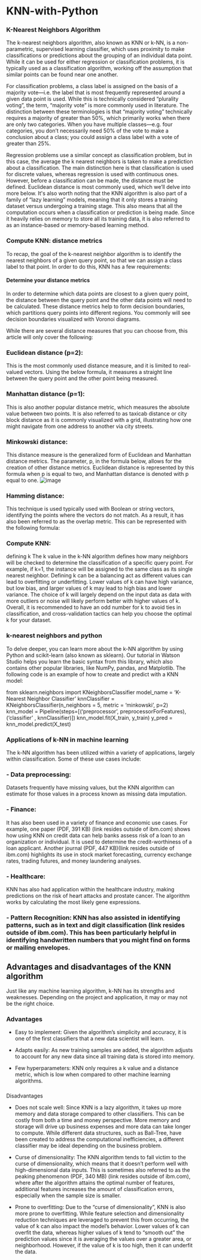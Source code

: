 # KNN-with-Python

### K-Nearest Neighbors Algorithm

The k-nearest neighbors algorithm, also known as KNN or k-NN, is a non-parametric, supervised learning classifier, which uses proximity to make classifications or predictions about the grouping of an individual data point. While it can be used for either regression or classification problems, it is typically used as a classification algorithm, working off the assumption that similar points can be found near one another.


For classification problems, a class label is assigned on the basis of a majority vote—i.e. the label that is most frequently represented around a given data point is used. While this is technically considered “plurality voting”, the term, “majority vote” is more commonly used in literature. The distinction between these terminologies is that “majority voting” technically requires a majority of greater than 50%, which primarily works when there are only two categories. When you have multiple classes—e.g. four categories, you don’t necessarily need 50% of the vote to make a conclusion about a class; you could assign a class label with a vote of greater than 25%.



Regression problems use a similar concept as classification problem, but in this case, the average the k nearest neighbors is taken to make a prediction about a classification. The main distinction here is that classification is used for discrete values, whereas regression is used with continuous ones. However, before a classification can be made, the distance must be defined. Euclidean distance is most commonly used, which we’ll delve into more below.
It's also worth noting that the KNN algorithm is also part of a family of “lazy learning” models, meaning that it only stores a training dataset versus undergoing a training stage. This also means that all the computation occurs when a classification or prediction is being made. Since it heavily relies on memory to store all its training data, it is also referred to as an instance-based or memory-based learning method.

### Compute KNN: distance metrics

To recap, the goal of the k-nearest neighbor algorithm is to identify the nearest neighbors of a given query point, so that we can assign a class label to that point. In order to do this, KNN has a few requirements:

#### Determine your distance metrics

In order to determine which data points are closest to a given query point, the distance between the query point and the other data points will need to be calculated. These distance metrics help to form decision boundaries, which partitions query points into different regions. You commonly will see decision boundaries visualized with Voronoi diagrams.

While there are several distance measures that you can choose from, this article will only cover the following:

### Euclidean distance (p=2): 
This is the most commonly used distance measure, and it is limited to real-valued vectors. Using the below formula, it measures a straight line between the query point and the other point being measured.


### Manhattan distance (p=1):
This is also another popular distance metric, which measures the absolute value between two points. It is also referred to as taxicab distance or city block distance as it is commonly visualized with a grid, illustrating how one might navigate from one address to another via city streets.



### Minkowski distance: 
This distance measure is the generalized form of Euclidean and Manhattan distance metrics. The parameter, p, in the formula below, allows for the creation of other distance metrics. Euclidean distance is represented by this formula when p is equal to two, and Manhattan distance is denoted with p equal to one.
![image](https://user-images.githubusercontent.com/13853670/231434475-10817e9f-1fb9-4442-9751-95a4c7fb5ea3.png)


### Hamming distance: 
This technique is used typically used with Boolean or string vectors, identifying the points where the vectors do not match. As a result, it has also been referred to as the overlap metric. This can be represented with the following formula:


### Compute KNN: 
defining k
The k value in the k-NN algorithm defines how many neighbors will be checked to determine the classification of a specific query point. For example, if k=1, the instance will be assigned to the same class as its single nearest neighbor. Defining k can be a balancing act as different values can lead to overfitting or underfitting. Lower values of k can have high variance, but low bias, and larger values of k may lead to high bias and lower variance. The choice of k will largely depend on the input data as data with more outliers or noise will likely perform better with higher values of k. Overall, it is recommended to have an odd number for k to avoid ties in classification, and cross-validation tactics can help you choose the optimal k for your dataset.

### k-nearest neighbors and python

To delve deeper, you can learn more about the k-NN algorithm by using Python and scikit-learn (also known as sklearn). Our tutorial in Watson Studio helps you learn the basic syntax from this library, which also contains other popular libraries, like NumPy, pandas, and Matplotlib. The following code is an example of how to create and predict with a KNN model:

from sklearn.neighbors import KNeighborsClassifier
model_name = ‘K-Nearest Neighbor Classifier’
knnClassifier = KNeighborsClassifier(n_neighbors = 5, metric = ‘minkowski’, p=2)
knn_model = Pipeline(steps=[(‘preprocessor’, preprocessorForFeatures), (‘classifier’ , knnClassifier)])
knn_model.fit(X_train, y_train)
y_pred = knn_model.predict(X_test)

### Applications of k-NN in machine learning
The k-NN algorithm has been utilized within a variety of applications, largely within classification. Some of these use cases include:

### - Data preprocessing: 
Datasets frequently have missing values, but the KNN algorithm can estimate for those values in a process known as missing data imputation.

### - Finance: 
It has also been used in a variety of finance and economic use cases. For example, one paper (PDF, 391 KB)  (link resides outside of ibm.com) shows how using KNN on credit data can help banks assess risk of a loan to an organization or individual. It is used to determine the credit-worthiness of a loan applicant. Another journal (PDF, 447 KB)(link resides outside of ibm.com) highlights its use in stock market forecasting, currency exchange rates, trading futures, and money laundering analyses.

### - Healthcare: 
KNN has also had application within the healthcare industry, making predictions on the risk of heart attacks and prostate cancer. The algorithm works by calculating the most likely gene expressions.

### - Pattern Recognition: KNN has also assisted in identifying patterns, such as in text and digit classification (link resides outside of ibm.com). This has been particularly helpful in identifying handwritten numbers that you might find on forms or mailing envelopes. 

## Advantages and disadvantages of the KNN algorithm

Just like any machine learning algorithm, k-NN has its strengths and weaknesses. Depending on the project and application, it may or may not be the right choice.

### Advantages
- Easy to implement: Given the algorithm’s simplicity and accuracy, it is one of the first classifiers that a new data scientist will learn.
- Adapts easily: As new training samples are added, the algorithm adjusts to account for any new data since all training data is stored into memory.

- Few hyperparameters: KNN only requires a k value and a distance metric, which is low when compared to other machine learning algorithms.

### 
Disadvantages
- Does not scale well: Since KNN is a lazy algorithm, it takes up more memory and data storage compared to other classifiers. This can be costly from both a time and money perspective. More memory and storage will drive up business expenses and more data can take longer to compute. While different data structures, such as Ball-Tree, have been created to address the computational inefficiencies, a different classifier may be ideal depending on the business problem.

- Curse of dimensionality: The KNN algorithm tends to fall victim to the curse of dimensionality, which means that it doesn’t perform well with high-dimensional data inputs. This is sometimes also referred to as the peaking phenomenon (PDF, 340 MB) (link resides outside of ibm.com), where after the algorithm attains the optimal number of features, additional features increases the amount of classification errors, especially when the sample size is smaller.

- Prone to overfitting: Due to the “curse of dimensionality”, KNN is also more prone to overfitting. While feature selection and dimensionality reduction techniques are leveraged to prevent this from occurring, the value of k can also impact the model’s behavior. Lower values of k can overfit the data, whereas higher values of k tend to “smooth out” the prediction values since it is averaging the values over a greater area, or neighborhood. However, if the value of k is too high, then it can underfit the data. 
